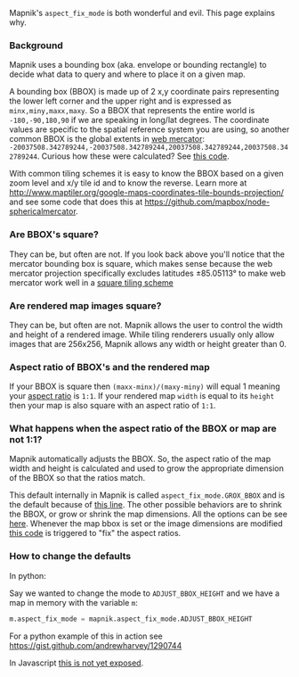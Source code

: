 Mapnik's `aspect_fix_mode` is both wonderful and evil. This page explains why.

### Background

Mapnik uses a bounding box (aka. envelope or bounding rectangle) to decide what data to query and where to place it on a given map.

A bounding box (BBOX) is made up of 2 x,y coordinate pairs representing the lower left corner and the upper right and is expressed as `minx,miny,maxx,maxy`. So a BBOX that represents the entire world is `-180,-90,180,90` if we are speaking in long/lat degrees. The coordinate values are specific to the spatial reference system you are using, so another common BBOX is the global extents in [web mercator](http://wiki.openstreetmap.org/wiki/Mercator): `-20037508.342789244,-20037508.342789244,20037508.342789244,20037508.342789244`. Curious how these were calculated? See [this code](https://github.com/mapbox/tilelive-mapnik/blob/2af055024e74414e75c714cbd47a115f43cfb3f2/lib/render.js#L8-L12).

With common tiling schemes it is easy to know the BBOX based on a given zoom level and x/y tile id and to know the reverse. Learn more at <http://www.maptiler.org/google-maps-coordinates-tile-bounds-projection/> and see some code that does this at <https://github.com/mapbox/node-sphericalmercator>.

### Are BBOX's square?

They can be, but often are not. If you look back above you'll notice that the mercator bounding box is square, which makes sense because the web mercator projection specifically excludes latitudes ±85.05113° to make web mercator work well in a [square tiling scheme](http://wiki.openstreetmap.org/wiki/Slippy_map_tilenames)

### Are rendered map images square?

They can be, but often are not. Mapnik allows the user to control the width and height of a rendered image. While tiling renderers usually only allow images that are 256x256, Mapnik allows any width or height greater than 0.

### Aspect ratio of BBOX's and the rendered map

If your BBOX is square then `(maxx-minx)/(maxy-miny)` will equal 1 meaning your [aspect ratio](http://en.wikipedia.org/wiki/Aspect_ratio_(image)) is `1:1`. If your rendered map `width` is equal to its `height` then your map is also square with an aspect ratio of `1:1`.

### What happens when the aspect ratio of the BBOX or map are not 1:1?

Mapnik automatically adjusts the BBOX. So, the aspect ratio of the map width and height is calculated and used to grow the appropriate dimension of the BBOX so that the ratios match.

This default internally in Mapnik is called `aspect_fix_mode.GROX_BBOX` and is the default because of [this line](https://github.com/mapnik/mapnik/blob/b315eb2167b08a302ef4c8b20db69d23e9cc070c/src/map.cpp#L72). The other possible behaviors are to shrink the BBOX, or grow or shrink the map dimensions. All the options can be see [here](https://github.com/mapnik/mapnik/blob/b315eb2167b08a302ef4c8b20db69d23e9cc070c/src/map.cpp#L53-L59). Whenever the map bbox is set or the image dimensions are modified [this code](https://github.com/mapnik/mapnik/blob/b315eb2167b08a302ef4c8b20db69d23e9cc070c/src/map.cpp#L72) is triggered to "fix" the aspect ratios.

### How to change the defaults

In python:

Say we wanted to change the mode to `ADJUST_BBOX_HEIGHT` and we have a map in memory with the variable `m`:

```python
m.aspect_fix_mode = mapnik.aspect_fix_mode.ADJUST_BBOX_HEIGHT
```
For a python example of this in action see <https://gist.github.com/andrewharvey/1290744>

In Javascript [this is not yet exposed](https://github.com/mapnik/node-mapnik/issues/177).